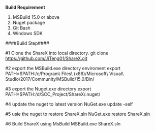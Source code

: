 ****Build Requirement****
1. MSBuild 15.0 or above
2. Nuget package
3. Git Bash
4. Windows SDK

####Build Step####

#1 Clone the ShareX into local directory.
git clone https://github.com/JiTeng01/ShareX.git

#2 export the MSBuild.exe directory enviroment
export PATH=$PATH:/c/Program\ Files\ \(x86\)/Microsoft\ Visual\ Studio/2017/Community/MSBuild/15.0/Bin/

#3 export the Nuget.exe directory
export PATH=$PATH:/d/SCC_Project/ShareX/.nuget/

#4 update the nuget to latest version
NuGet.exe update -self

#5 usie the nuget to restore ShareX.sln
NuGet.exe restore ShareX.sln

#6 Build ShareX using MsBuild
MSBuild.exe ShareX.sln
